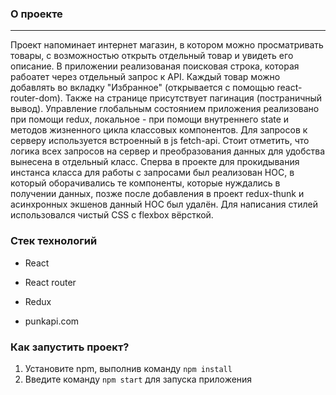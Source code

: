### О проекте
***
Проект напоминает интернет магазин, в котором можно просматривать товары, с возможностью открыть отдельный товар и увидеть его описание. В приложении реализованая поисковая строка, которая рабоатет через отдельный запрос к API. Каждый товар можно добавлять во вкладку "Избранное" (открывается с помощью react-router-dom). Также на странице присутствует пагинация (постраничный вывод).  Управление глобальным состоянием приложения реализовано при помощи redux, локальное - при помощи внутреннего state и методов жизненного цикла классовых компонентов.
Для запросов к серверу используется встроенный в js fetch-api. Стоит отметить, что логика всех запросов на сервер и преобразования данных для удобства вынесена в отдельный класс. Сперва в проекте для прокидывания инстанса класса для работы с запросами был реализован HOC, в который оборачивались те компоненты, которые нуждались в получении данных, позже после добавления в проект redux-thunk и асинхронных экшенов данный HOC был удалён.
Для написания стилей использовался чистый CSS с flexbox вёрсткой.

### Стек технологий
* React
* React router
* Redux

* punkapi.com

### Как запустить проект?
1. Установите npm, выполнив команду ```npm install ```
2. Введите команду ```npm start``` для запуска приложения


